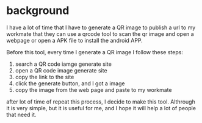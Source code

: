 # background

I have a lot of time that I have to generate a QR image to publish a url to my workmate that they can use a qrcode tool to scan the qr image and open a webpage or open a  APK file to install the android APP.

Before this tool, every time I generate a QR image I follow these steps:

1.  search a QR code iamge generate site
2.  open a QR code image generate site
3.  copy the link to the site
4.  click the generate button, and I got a image
5.  copy the image from the web page and paste to my workmate

after lot of time of repeat this process, I decide to make this tool. Althrough it is very simple, but it is useful for me, and I hope it will help a lot of people that need it.
